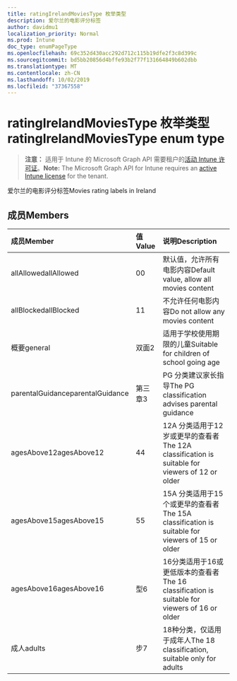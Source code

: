 ```yaml
---
title: ratingIrelandMoviesType 枚举类型
description: 爱尔兰的电影评分标签
author: davidmu1
localization_priority: Normal
ms.prod: Intune
doc_type: enumPageType
ms.openlocfilehash: 69c352d430acc292d712c115b19dfe2f3c8d399c
ms.sourcegitcommit: bd5bb20856d4bffe93b2f77f131664849b602dbb
ms.translationtype: MT
ms.contentlocale: zh-CN
ms.lasthandoff: 10/02/2019
ms.locfileid: "37367558"
---
```

# <a name="ratingirelandmoviestype-enum-type"></a><span data-ttu-id="66201-103">ratingIrelandMoviesType 枚举类型</span><span class="sxs-lookup"><span data-stu-id="66201-103">ratingIrelandMoviesType enum type</span></span>

> <span data-ttu-id="66201-104">**注意：** 适用于 Intune 的 Microsoft Graph API 需要租户的[活动 Intune 许可证](https://go.microsoft.com/fwlink/?linkid=839381)。</span><span class="sxs-lookup"><span data-stu-id="66201-104">**Note:** The Microsoft Graph API for Intune requires an [active Intune license](https://go.microsoft.com/fwlink/?linkid=839381) for the tenant.</span></span>

<span data-ttu-id="66201-105">爱尔兰的电影评分标签</span><span class="sxs-lookup"><span data-stu-id="66201-105">Movies rating labels in Ireland</span></span>

## <a name="members"></a><span data-ttu-id="66201-106">成员</span><span class="sxs-lookup"><span data-stu-id="66201-106">Members</span></span>
|<span data-ttu-id="66201-107">成员</span><span class="sxs-lookup"><span data-stu-id="66201-107">Member</span></span>|<span data-ttu-id="66201-108">值</span><span class="sxs-lookup"><span data-stu-id="66201-108">Value</span></span>|<span data-ttu-id="66201-109">说明</span><span class="sxs-lookup"><span data-stu-id="66201-109">Description</span></span>|
|:---|:---|:---|
|<span data-ttu-id="66201-110">allAllowed</span><span class="sxs-lookup"><span data-stu-id="66201-110">allAllowed</span></span>|<span data-ttu-id="66201-111">0</span><span class="sxs-lookup"><span data-stu-id="66201-111">0</span></span>|<span data-ttu-id="66201-112">默认值，允许所有电影内容</span><span class="sxs-lookup"><span data-stu-id="66201-112">Default value, allow all movies content</span></span>|
|<span data-ttu-id="66201-113">allBlocked</span><span class="sxs-lookup"><span data-stu-id="66201-113">allBlocked</span></span>|<span data-ttu-id="66201-114">1</span><span class="sxs-lookup"><span data-stu-id="66201-114">1</span></span>|<span data-ttu-id="66201-115">不允许任何电影内容</span><span class="sxs-lookup"><span data-stu-id="66201-115">Do not allow any movies content</span></span>|
|<span data-ttu-id="66201-116">概要</span><span class="sxs-lookup"><span data-stu-id="66201-116">general</span></span>|<span data-ttu-id="66201-117">双面</span><span class="sxs-lookup"><span data-stu-id="66201-117">2</span></span>|<span data-ttu-id="66201-118">适用于学校使用期限的儿童</span><span class="sxs-lookup"><span data-stu-id="66201-118">Suitable for children of school going age</span></span>|
|<span data-ttu-id="66201-119">parentalGuidance</span><span class="sxs-lookup"><span data-stu-id="66201-119">parentalGuidance</span></span>|<span data-ttu-id="66201-120">第三章</span><span class="sxs-lookup"><span data-stu-id="66201-120">3</span></span>|<span data-ttu-id="66201-121">PG 分类建议家长指导</span><span class="sxs-lookup"><span data-stu-id="66201-121">The PG classification advises parental guidance</span></span>|
|<span data-ttu-id="66201-122">agesAbove12</span><span class="sxs-lookup"><span data-stu-id="66201-122">agesAbove12</span></span>|<span data-ttu-id="66201-123">4</span><span class="sxs-lookup"><span data-stu-id="66201-123">4</span></span>|<span data-ttu-id="66201-124">12A 分类适用于12岁或更早的查看者</span><span class="sxs-lookup"><span data-stu-id="66201-124">The 12A classification is suitable for viewers of 12 or older</span></span>|
|<span data-ttu-id="66201-125">agesAbove15</span><span class="sxs-lookup"><span data-stu-id="66201-125">agesAbove15</span></span>|<span data-ttu-id="66201-126">5</span><span class="sxs-lookup"><span data-stu-id="66201-126">5</span></span>|<span data-ttu-id="66201-127">15A 分类适用于15个或更早的查看者</span><span class="sxs-lookup"><span data-stu-id="66201-127">The 15A classification is suitable for viewers of 15 or older</span></span>|
|<span data-ttu-id="66201-128">agesAbove16</span><span class="sxs-lookup"><span data-stu-id="66201-128">agesAbove16</span></span>|<span data-ttu-id="66201-129">型</span><span class="sxs-lookup"><span data-stu-id="66201-129">6</span></span>|<span data-ttu-id="66201-130">16分类适用于16或更低版本的查看者</span><span class="sxs-lookup"><span data-stu-id="66201-130">The 16 classification is suitable for viewers of 16 or older</span></span>|
|<span data-ttu-id="66201-131">成人</span><span class="sxs-lookup"><span data-stu-id="66201-131">adults</span></span>|<span data-ttu-id="66201-132">步</span><span class="sxs-lookup"><span data-stu-id="66201-132">7</span></span>|<span data-ttu-id="66201-133">18种分类，仅适用于成年人</span><span class="sxs-lookup"><span data-stu-id="66201-133">The 18 classification, suitable only for adults</span></span>|




